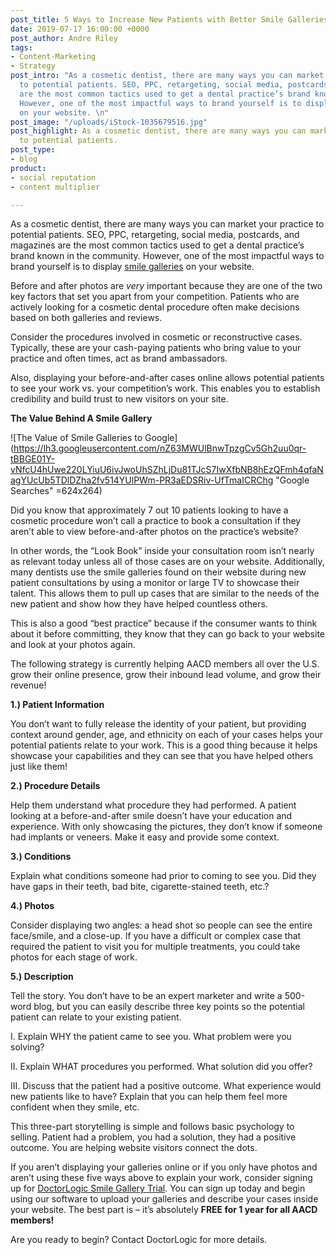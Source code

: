```yaml
---
post_title: 5 Ways to Increase New Patients with Better Smile Galleries
date: 2019-07-17 16:00:00 +0000
post_author: Andre Riley
tags:
- Content-Marketing
- Strategy
post_intro: "As a cosmetic dentist, there are many ways you can market your practice
  to potential patients. SEO, PPC, retargeting, social media, postcards, and magazines
  are the most common tactics used to get a dental practice’s brand known in the community.
  However, one of the most impactful ways to brand yourself is to display smile galleries
  on your website. \n"
post_image: "/uploads/iStock-1035679516.jpg"
post_highlight: As a cosmetic dentist, there are many ways you can market your practice
  to potential patients.
post_type:
- blog
product:
- social reputation
- content multiplier

---
```

As a cosmetic dentist, there are many ways you can market your practice to potential patients. SEO, PPC, retargeting, social media, postcards, and magazines are the most common tactics used to get a dental practice’s brand known in the community. However, one of the most impactful ways to brand yourself is to display [smile galleries](https://doctorlogic.com/products/smile-gallery-plugin/) on your website.

Before and after photos are _very_ important because they are one of the two key factors that set you apart from your competition. Patients who are actively looking for a cosmetic dental procedure often make decisions based on both galleries and reviews.

Consider the procedures involved in cosmetic or reconstructive cases. Typically, these are your cash-paying patients who bring value to your practice and often times, act as brand ambassadors.

Also, displaying your before-and-after cases online allows potential patients to see your work vs. your competition’s work. This enables you to establish credibility and build trust to new visitors on your site.

**The Value Behind A Smile Gallery**

![The Value of Smile Galleries to Google](https://lh3.googleusercontent.com/nZ63MWUlBnwTpzgCv5Gh2uu0qr-tBBGE01Y-vNfcU4hUwe220LYiuU6ivJwoUhSZhLjDu81TJcS7IwXfbNB8hEzQFmh4qfaNagYUcUb5TDlDZha2fv514YUlPWm-PR3aEDSRiv-UfTmaICRChg "Google Searches" =624x264)

Did you know that approximately 7 out 10 patients looking to have a cosmetic procedure won’t call a practice to book a consultation if they aren’t able to view before-and-after photos on the practice’s website?

In other words, the “Look Book” inside your consultation room isn’t nearly as relevant today unless all of those cases are on your website. Additionally, many dentists use the smile galleries found on their website during new patient consultations by using a monitor or large TV to showcase their talent. This allows them to pull up cases that are similar to the needs of the new patient and show how they have helped countless others.

This is also a good “best practice” because if the consumer wants to think about it before committing, they know that they can go back to your website and look at your photos again.

The following strategy is currently helping AACD members all over the U.S. grow their online presence, grow their inbound lead volume, and grow their revenue!

**1.) Patient Information**

You don’t want to fully release the identity of your patient, but providing context around gender, age, and ethnicity on each of your cases helps your potential patients relate to your work. This is a good thing because it helps showcase your capabilities and they can see that you have helped others just like them!

**2.) Procedure Details**

Help them understand what procedure they had performed. A patient looking at a before-and-after smile doesn’t have your education and experience. With only showcasing the pictures, they don’t know if someone had implants or veneers. Make it easy and provide some context.

**3.) Conditions**

Explain what conditions someone had prior to coming to see you. Did they have gaps in their teeth, bad bite, cigarette-stained teeth, etc.?

**4.) Photos**

Consider displaying two angles: a head shot so people can see the entire face/smile, and a close-up. If you have a difficult or complex case that required the patient to visit you for multiple treatments, you could take photos for each stage of work.

**5.) Description**

Tell the story. You don’t have to be an expert marketer and write a 500-word blog, but you can easily describe three key points so the potential patient can relate to your existing patient.

I. Explain WHY the patient came to see you. What problem were you solving?

II. Explain WHAT procedures you performed. What solution did you offer?

III. Discuss that the patient had a positive outcome. What experience would new patients like to have? Explain that you can help them feel more confident when they smile, etc.

This three-part storytelling is simple and follows basic psychology to selling. Patient had a problem, you had a solution, they had a positive outcome. You are helping website visitors connect the dots.

If you aren’t displaying your galleries online or if you only have photos and aren’t using these five ways above to explain your work, consider signing up for [DoctorLogic Smile Gallery Trial](https://doctorlogic.com/products/smile-gallery-plugin/). You can sign up today and begin using our software to upload your galleries and describe your cases inside your website. The best part is – it’s absolutely **FREE for 1 year for all AACD members!**

Are you ready to begin? Contact DoctorLogic for more details.